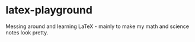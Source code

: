 # latex-playground
Messing around and learning LaTeX - mainly to make my math and science notes look pretty.
